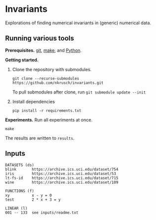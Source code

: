 # Invariants

Explorations of finding numerical invariants in (generic) numerical data.

## Running various tools

**Prerequisites.**
[git](https://git-scm.com/downloads), 
[make](https://www.gnu.org/software/make/), and 
[Python](https://www.python.org/downloads/).

**Getting started.**

1. Clone the repository with submodules.

       git clone --recurse-submodules https://github.com/nkrusch/invariants.git

   To pull submodules after clone, run `git submodule update --init`

2. Install dependencies

       pip install -r requirements.txt

**Experiments.** Run all experiments at once.

    make

The results are written to `results`.


## Inputs
 
    DATASETS (ds)                                                              
    blink       https://archive.ics.uci.edu/dataset/754
    iris        https://archive.ics.uci.edu/dataset/53
    lt-fs-id    https://archive.ics.uci.edu/dataset/715
    wine        https://archive.ics.uci.edu/dataset/109
    
    FUNCTIONS (f)   
    xy          x - y = 0   
    test        2 * x + 3 = y

    LINEAR (l)
    001 -- 133  see inputs/readme.txt
      